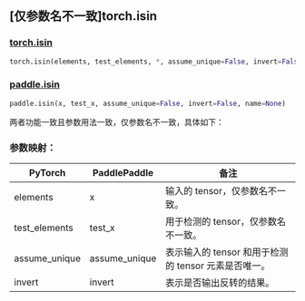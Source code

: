 ## [仅参数名不一致]torch.isin

### [torch.isin](https://pytorch.org/docs/stable/generated/torch.isin.html#torch.isin)

```python
torch.isin(elements, test_elements, *, assume_unique=False, invert=False)
```

### [paddle.isin](https://www.paddlepaddle.org.cn/documentation/docs/zh/develop/api/paddle/isin_cn.html)

```python
paddle.isin(x, test_x, assume_unique=False, invert=False, name=None)
```

两者功能一致且参数用法一致，仅参数名不一致，具体如下：

### 参数映射：

| PyTorch       | PaddlePaddle  | 备注                                             |
| ------------- | ------------- | ------------------------------------------------ |
| elements      | x             | 输入的 tensor，仅参数名不一致。                   |
| test_elements | test_x        | 用于检测的 tensor，仅参数名不一致。               |
| assume_unique | assume_unique | 表示输入的 tensor 和用于检测的 tensor 元素是否唯一。 |
| invert        | invert        | 表示是否输出反转的结果。                         |
